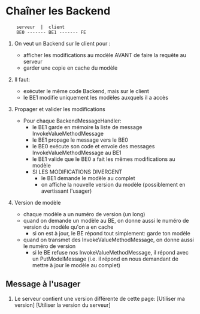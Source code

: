 # Chaîner les Backend

        serveur  |  client
        BE0 ------- BE1 ------- FE


1. On veut un Backend sur le client pour :
    * afficher les modifications au modèle AVANT de faire la requête au serveur
    * garder une copie en cache du modèle

1. Il faut:
    * exécuter le même code Backend, mais sur le client
    * le BE1 modifie uniquement les modèles auxquels il a accès

1. Propager et valider les modifications
    * Pour chaque BackendMessageHandler:
        * le BE1 garde en mémoire la liste de message InvokeValueMethodMessage
        * le BE1 propage le message vers le BE0
        * le BE0 exécute son code et envoie des messages InvokeValueMethodMessage au BE1
        * le BE1 valide que le BE0 a fait les mêmes modifications au modèle
        * SI LES MODIFICATIONS DIVERGENT
            * le BE1 demande le modèle au complet
            * on affiche la nouvelle version du modèle (possiblement en avertissant l'usager)


1. Version de modèle
    * chaque modèle a un numéro de version (un long)
    * quand on demande un modèle au BE, on donne aussi le numéro de version du modèle qu'on a en cache
        * si on est à jour, le BE répond tout simplement: garde ton modèle
    * quand on transmet des InvokeValueMethodMessage, on donne aussi le numéro de version
        * si le BE refuse nos InvokeValueMethodMessage, il répond avec un PutModelMessage (i.e. il répond en nous demandant de mettre à jour le modèle au complet)


## Message à l'usager

1. Le serveur contient une version différente de cette page: [Utiliser ma version] [Utiliser la version du serveur]
